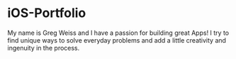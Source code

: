 # iOS-Portfolio

My name is Greg Weiss and I have a passion for building great Apps! I try to find unique ways to solve everyday problems and add a little creativity and ingenuity in the process.




